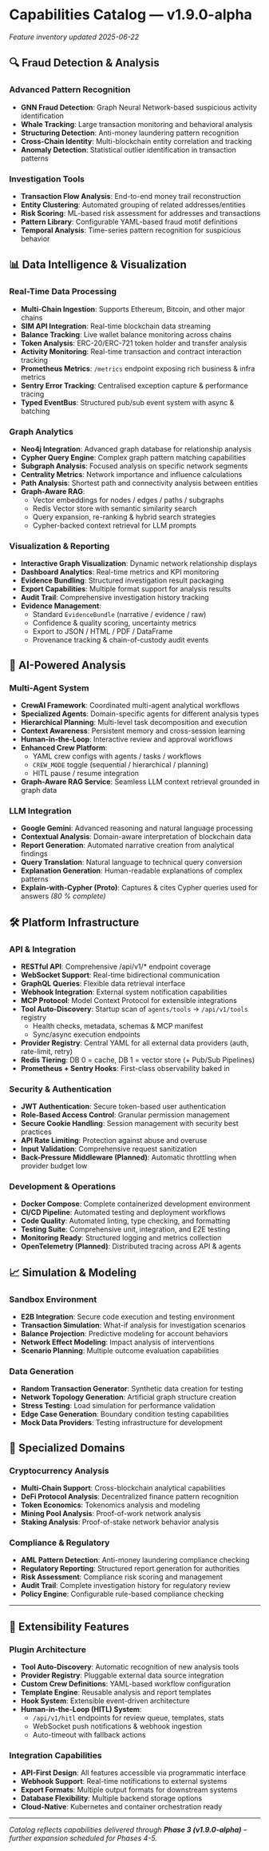 # Capabilities Catalog — **v1.9.0-alpha**
*Feature inventory updated 2025-06-22*

## 🔍 Fraud Detection & Analysis

### Advanced Pattern Recognition
- **GNN Fraud Detection**: Graph Neural Network-based suspicious activity identification
- **Whale Tracking**: Large transaction monitoring and behavioral analysis  
- **Structuring Detection**: Anti-money laundering pattern recognition
- **Cross-Chain Identity**: Multi-blockchain entity correlation and tracking
- **Anomaly Detection**: Statistical outlier identification in transaction patterns

### Investigation Tools
- **Transaction Flow Analysis**: End-to-end money trail reconstruction
- **Entity Clustering**: Automated grouping of related addresses/entities
- **Risk Scoring**: ML-based risk assessment for addresses and transactions
- **Pattern Library**: Configurable YAML-based fraud motif definitions
- **Temporal Analysis**: Time-series pattern recognition for suspicious behavior

## 📊 Data Intelligence & Visualization

### Real-Time Data Processing
- **Multi-Chain Ingestion**: Supports Ethereum, Bitcoin, and other major chains
- **SIM API Integration**: Real-time blockchain data streaming
- **Balance Tracking**: Live wallet balance monitoring across chains
- **Token Analysis**: ERC-20/ERC-721 token holder and transfer analysis
- **Activity Monitoring**: Real-time transaction and contract interaction tracking
- **Prometheus Metrics**: `/metrics` endpoint exposing rich business & infra metrics
- **Sentry Error Tracking**: Centralised exception capture & performance tracing
- **Typed EventBus**: Structured pub/sub event system with async & batching

### Graph Analytics
- **Neo4j Integration**: Advanced graph database for relationship analysis
- **Cypher Query Engine**: Complex graph pattern matching capabilities
- **Subgraph Analysis**: Focused analysis on specific network segments
- **Centrality Metrics**: Network importance and influence calculations
- **Path Analysis**: Shortest path and connectivity analysis between entities
- **Graph-Aware RAG**:  
  - Vector embeddings for nodes / edges / paths / subgraphs  
  - Redis Vector store with semantic similarity search  
  - Query expansion, re-ranking & hybrid search strategies  
  - Cypher-backed context retrieval for LLM prompts

### Visualization & Reporting
- **Interactive Graph Visualization**: Dynamic network relationship displays
- **Dashboard Analytics**: Real-time metrics and KPI monitoring
- **Evidence Bundling**: Structured investigation result packaging
- **Export Capabilities**: Multiple format support for analysis results
- **Audit Trail**: Comprehensive investigation history tracking
- **Evidence Management**:  
  - Standard `EvidenceBundle` (narrative / evidence / raw)  
  - Confidence & quality scoring, uncertainty metrics  
  - Export to JSON / HTML / PDF / DataFrame  
  - Provenance tracking & chain-of-custody audit events

## 🤖 AI-Powered Analysis

### Multi-Agent System
- **CrewAI Framework**: Coordinated multi-agent analytical workflows
- **Specialized Agents**: Domain-specific agents for different analysis types
- **Hierarchical Planning**: Multi-level task decomposition and execution
- **Context Awareness**: Persistent memory and cross-session learning
- **Human-in-the-Loop**: Interactive review and approval workflows
- **Enhanced Crew Platform**:  
  - YAML crew configs with agents / tasks / workflows  
  - `CREW_MODE` toggle (sequential / hierarchical / planning)  
  - HITL pause / resume integration
- **Graph-Aware RAG Service**: Seamless LLM context retrieval grounded in graph data

### LLM Integration
- **Google Gemini**: Advanced reasoning and natural language processing
- **Contextual Analysis**: Domain-aware interpretation of blockchain data
- **Report Generation**: Automated narrative creation from analytical findings
- **Query Translation**: Natural language to technical query conversion
- **Explanation Generation**: Human-readable explanations of complex patterns
- **Explain-with-Cypher (Proto)**: Captures & cites Cypher queries used for answers *(80 % complete)*

## 🛠️ Platform Infrastructure

### API & Integration
- **RESTful API**: Comprehensive /api/v1/* endpoint coverage
- **WebSocket Support**: Real-time bidirectional communication
- **GraphQL Queries**: Flexible data retrieval interface
- **Webhook Integration**: External system notification capabilities
- **MCP Protocol**: Model Context Protocol for extensible integrations
- **Tool Auto-Discovery**: Startup scan of `agents/tools` → `/api/v1/tools` registry  
  - Health checks, metadata, schemas & MCP manifest  
  - Sync/async execution endpoints  
- **Provider Registry**: Central YAML for all external data providers (auth, rate-limit, retry)
- **Redis Tiering**: DB 0 = cache, DB 1 = vector store (+ Pub/Sub Pipelines)
- **Prometheus + Sentry Hooks**: First-class observability baked in

### Security & Authentication
- **JWT Authentication**: Secure token-based user authentication
- **Role-Based Access Control**: Granular permission management
- **Secure Cookie Handling**: Session management with security best practices
- **API Rate Limiting**: Protection against abuse and overuse
- **Input Validation**: Comprehensive request sanitization
- **Back-Pressure Middleware (Planned)**: Automatic throttling when provider budget low

### Development & Operations
- **Docker Compose**: Complete containerized development environment
- **CI/CD Pipeline**: Automated testing and deployment workflows
- **Code Quality**: Automated linting, type checking, and formatting
- **Testing Suite**: Comprehensive unit, integration, and E2E testing
- **Monitoring Ready**: Structured logging and metrics collection
- **OpenTelemetry (Planned)**: Distributed tracing across API & agents

## 📈 Simulation & Modeling

### Sandbox Environment
- **E2B Integration**: Secure code execution and testing environment
- **Transaction Simulation**: What-if analysis for investigation scenarios
- **Balance Projection**: Predictive modeling for account behaviors
- **Network Effect Modeling**: Impact analysis of interventions
- **Scenario Planning**: Multiple outcome evaluation capabilities

### Data Generation
- **Random Transaction Generator**: Synthetic data creation for testing
- **Network Topology Generation**: Artificial graph structure creation
- **Stress Testing**: Load simulation for performance validation
- **Edge Case Generation**: Boundary condition testing capabilities
- **Mock Data Providers**: Testing infrastructure for development

## 🎯 Specialized Domains

### Cryptocurrency Analysis
- **Multi-Chain Support**: Cross-blockchain analytical capabilities
- **DeFi Protocol Analysis**: Decentralized finance pattern recognition
- **Token Economics**: Tokenomics analysis and modeling
- **Mining Pool Analysis**: Proof-of-work network analysis
- **Staking Analysis**: Proof-of-stake network behavior analysis

### Compliance & Regulatory
- **AML Pattern Detection**: Anti-money laundering compliance checking
- **Regulatory Reporting**: Structured report generation for authorities
- **Risk Assessment**: Compliance risk scoring and management
- **Audit Trail**: Complete investigation history for regulatory review
- **Policy Engine**: Configurable rule-based compliance checking

---

## 🚀 Extensibility Features

### Plugin Architecture
- **Tool Auto-Discovery**: Automatic recognition of new analysis tools
- **Provider Registry**: Pluggable external data source integration
- **Custom Crew Definitions**: YAML-based workflow configuration
- **Template Engine**: Reusable analysis and report templates
- **Hook System**: Extensible event-driven architecture
- **Human-in-the-Loop (HITL) System**:  
  - `/api/v1/hitl` endpoints for review queue, templates, stats  
  - WebSocket push notifications & webhook ingestion  
  - Auto-timeout with fallback actions

### Integration Capabilities
- **API-First Design**: All features accessible via programmatic interface
- **Webhook Support**: Real-time notifications to external systems
- **Export Formats**: Multiple output formats for downstream systems
- **Database Flexibility**: Multiple backend storage options
- **Cloud-Native**: Kubernetes and container orchestration ready

---
*Catalog reflects capabilities delivered through **Phase 3 (v1.9.0-alpha)** – further expansion scheduled for Phases 4-5.*
